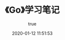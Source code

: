 ---
pageComponent:
  name: Catalogue
  data:
    path: 《Go》学习笔记
    imgUrl: https://cdn.jsdelivr.net/gh/xugaoyi/image_store/blog/20200112120340.png
    description: 
title: 《Go》学习笔记
date: 2020-01-12 11:51:53
permalink: /note/go
article: false
comment: false
editLink: false
author:
  name: Hiper
  link: https://github.com/xugaoyi
---